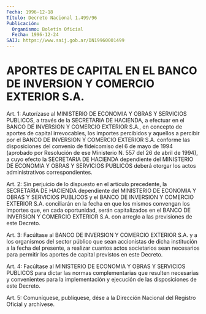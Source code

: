 ```yaml
---
Fecha: 1996-12-18
Título: Decreto Nacional 1.499/96
Publicación:
  Organismo: Boletín Oficial
  Fecha: 1996-12-24
SAIJ: https://www.saij.gob.ar/DN19960001499
---
```

# APORTES DE CAPITAL EN EL BANCO DE INVERSION Y COMERCIO EXTERIOR S.A.

<a id="1"></a>
Art.  1: Autorízase  al  MINISTERIO  DE  ECONOMIA  Y  OBRAS  Y SERVICIOS PUBLICOS,  a  través  de  la  SECRETARIA  DE  HACIENDA, a efectuar  en  el  BANCO  DE INVERSION Y COMERCIO EXTERIOR S.A.,  en concepto  de  aportes  de  capital    irrevocables,   los  importes percibidos  y  aquellos  a  percibir  por  el BANCO DE INVERSION  Y COMERCIO EXTERIOR S.A. conforme las disposiciones  del  convenio de fideicomiso del 6 de mayo de 1994 (aprobado por Resolución  de  ese Ministerio N. 557  del  26  de  abril  de  1994), a cuyo efecto la SECRETARIA  DE HACIENDA dependiente del MINISTERIO  DE  ECONOMIA  Y OBRAS Y SERVICIOS PUBLICOS deberá otorgar los actos administrativos correspondientes.

<a id="2"></a>
Art. 2: Sin  perjuicio  de lo dispuesto en el artículo precedente, la SECRETARIA DE HACIENDA  dependiente del MINISTERIO DE ECONOMIA Y OBRAS Y SERVICIOS PUBLICOS y  el  BANCO  DE  INVERSION  Y  COMERCIO EXTERIOR  S.A.  conciliarán en la fecha en que los mismos convengan los importes que,  en  cada  oportunidad, serán capitalizados en el BANCO DE INVERSION Y COMERCIO  EXTERIOR  S.A.  con  arreglo  a  las previsiones de este Decreto.

<a id="3"></a>
Art. 3: Facúltase al BANCO DE INVERSION Y COMERCIO EXTERIOR S.A. y a  los  organismos del sector público que sean accionistas de dicha institución  a  la  fecha  del  presente,  a realizar cuantos actos societarios sean necesarios para permitir los  aportes  de  capital previstos en este Decreto.

<a id="4"></a>
Art.  4:  Facúltase al MINISTERIO DE ECONOMIA Y OBRAS Y SERVICIOS PUBLICOS  para  dictar  las  normas  complementarias  que  resulten necesarias y convenientes para la implementación y ejecución de las disposiciones de este Decreto.

<a id="5"></a>
Art. 5: Comuníquese,  publíquese, dése a la Dirección Nacional del Registro Oficial y archívese.